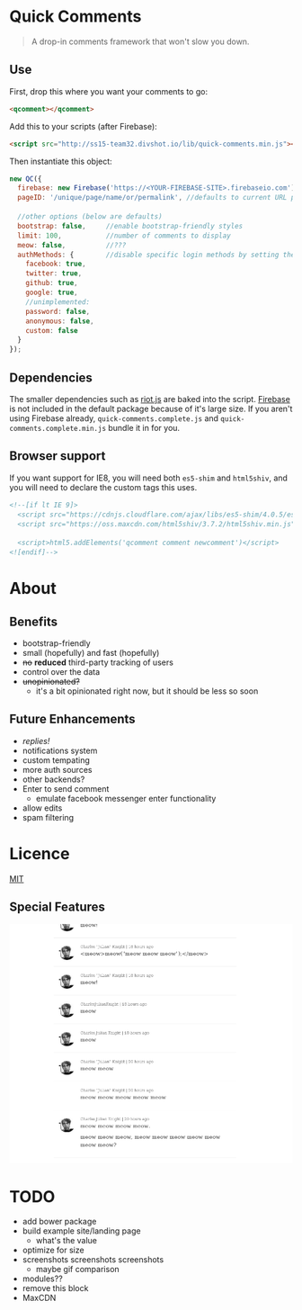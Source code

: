 Quick Comments
==============

> A drop-in comments framework that won't slow you down.

Use
---

First, drop this where you want your comments to go:

```html
<qcomment></qcomment>
```

Add this to your scripts (after Firebase):

```html
<script src="http://ss15-team32.divshot.io/lib/quick-comments.min.js"></script>
```

Then instantiate this object:

```javascript
new QC({
  firebase: new Firebase('https://<YOUR-FIREBASE-SITE>.firebaseio.com'),
  pageID: '/unique/page/name/or/permalink', //defaults to current URL path

  //other options (below are defaults)
  bootstrap: false,     //enable bootstrap-friendly styles
  limit: 100,           //number of comments to display
  meow: false,          //???
  authMethods: {        //disable specific login methods by setting them to false
    facebook: true,
    twitter: true,
    github: true,
    google: true,
    //unimplemented:
    password: false,
    anonymous: false,
    custom: false
  }
});

```

Dependencies
------------

The smaller dependencies such as [riot.js](https://github.com/muut/riotjs/) are baked into the script. [Firebase](https://www.firebase.com/) is not included in the default package because of it's large size. If you aren't using Firebase already, `quick-comments.complete.js` and `quick-comments.complete.min.js` bundle it in for you.

Browser support
---------------

If you want support for IE8, you will need both `es5-shim` and `html5shiv`, and you will need to declare
the custom tags this uses.

```html
<!--[if lt IE 9]>
  <script src="https://cdnjs.cloudflare.com/ajax/libs/es5-shim/4.0.5/es5-sham.min.js"></script>
  <script src="https://oss.maxcdn.com/html5shiv/3.7.2/html5shiv.min.js"></script>

  <script>html5.addElements('qcomment comment newcomment')</script>
<![endif]-->
```


About
=====

Benefits
--------

- bootstrap-friendly
- small (hopefully) and fast (hopefully)
- ~~no~~ **reduced** third-party tracking of users
- control over the data
- ~~unopinionated?~~
  - it's a bit opinionated right now, but it should be less so soon

Future Enhancements
-------------------

- *replies!*
- notifications system
- custom tempating
- more auth sources
- other backends?
- Enter to send comment
  - emulate facebook messenger enter functionality
- allow edits
- spam filtering

Licence
=======

[MIT](LICENSE)

Special Features
----------------

![Cat mode](public/images/special-features.png)


TODO
====

- add bower package
- build example site/landing page
  - what's the value
- optimize for size
- screenshots screenshots screenshots
  - maybe gif comparison
- modules??
- remove this block
- MaxCDN